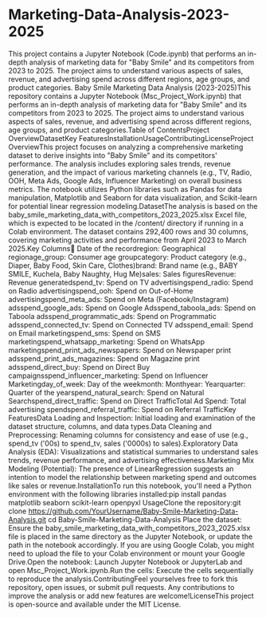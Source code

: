 # Marketing-Data-Analysis-2023-2025
This project contains a Jupyter Notebook (Code.ipynb) that performs an in-depth analysis of marketing data for "Baby Smile" and its competitors from 2023 to 2025. The project aims to understand various aspects of sales, revenue, and advertising spend across different regions, age groups, and product categories.
Baby Smile Marketing Data Analysis (2023-2025)This repository contains a Jupyter Notebook (Msc_Project_Work.ipynb) that performs an in-depth analysis of marketing data for "Baby Smile" and its competitors from 2023 to 2025. The project aims to understand various aspects of sales, revenue, and advertising spend across different regions, age groups, and product categories.Table of ContentsProject OverviewDatasetKey FeaturesInstallationUsageContributingLicenseProject OverviewThis project focuses on analyzing a comprehensive marketing dataset to derive insights into "Baby Smile" and its competitors' performance. The analysis includes exploring sales trends, revenue generation, and the impact of various marketing channels (e.g., TV, Radio, OOH, Meta Ads, Google Ads, Influencer Marketing) on overall business metrics. The notebook utilizes Python libraries such as Pandas for data manipulation, Matplotlib and Seaborn for data visualization, and Scikit-learn for potential linear regression modeling.DatasetThe analysis is based on the baby_smile_marketing_data_with_competitors_2023_2025.xlsx Excel file, which is expected to be located in the /content/ directory if running in a Colab environment. The dataset contains 292,400 rows and 30 columns, covering marketing activities and performance from April 2023 to March 2025.Key Columns:date: Date of the recordregion: Geographical regionage_group: Consumer age groupcategory: Product category (e.g., Diaper, Baby Food, Skin Care, Clothes)brand: Brand name (e.g., BABY SMILE, Kuchela, Baby Naughty, Hug Me)sales: Sales figuresRevenue: Revenue generatedspend_tv: Spend on TV advertisingspend_radio: Spend on Radio advertisingspend_ooh: Spend on Out-of-Home advertisingspend_meta_ads: Spend on Meta (Facebook/Instagram) adsspend_google_ads: Spend on Google Adsspend_taboola_ads: Spend on Taboola adsspend_programmatic_ads: Spend on Programmatic adsspend_connected_tv: Spend on Connected TV adsspend_email: Spend on Email marketingspend_sms: Spend on SMS marketingspend_whatsapp_marketing: Spend on WhatsApp marketingspend_print_ads_newspapers: Spend on Newspaper print adsspend_print_ads_magazines: Spend on Magazine print adsspend_direct_buy: Spend on Direct Buy campaignsspend_influencer_marketing: Spend on Influencer Marketingday_of_week: Day of the weekmonth: Monthyear: Yearquarter: Quarter of the yearspend_natural_search: Spend on Natural Searchspend_direct_traffic: Spend on Direct TrafficTotal Ad Spend: Total advertising spendspend_referral_traffic: Spend on Referral TrafficKey FeaturesData Loading and Inspection: Initial loading and examination of the dataset structure, columns, and data types.Data Cleaning and Preprocessing: Renaming columns for consistency and ease of use (e.g., spend_tv ('00s) to spend_tv, sales ('0000s) to sales).Exploratory Data Analysis (EDA): Visualizations and statistical summaries to understand sales trends, revenue performance, and advertising effectiveness.Marketing Mix Modeling (Potential): The presence of LinearRegression suggests an intention to model the relationship between marketing spend and outcomes like sales or revenue.InstallationTo run this notebook, you'll need a Python environment with the following libraries installed:pip install pandas matplotlib seaborn scikit-learn openpyxl
UsageClone the repository:git clone https://github.com/YourUsername/Baby-Smile-Marketing-Data-Analysis.git
cd Baby-Smile-Marketing-Data-Analysis
Place the dataset: Ensure the baby_smile_marketing_data_with_competitors_2023_2025.xlsx file is placed in the same directory as the Jupyter Notebook, or update the path in the notebook accordingly. If you are using Google Colab, you might need to upload the file to your Colab environment or mount your Google Drive.Open the notebook: Launch Jupyter Notebook or JupyterLab and open Msc_Project_Work.ipynb.Run the cells: Execute the cells sequentially to reproduce the analysis.ContributingFeel yourselves free to fork this repository, open issues, or submit pull requests. Any contributions to improve the analysis or add new features are welcome!LicenseThis project is open-source and available under the MIT License.
